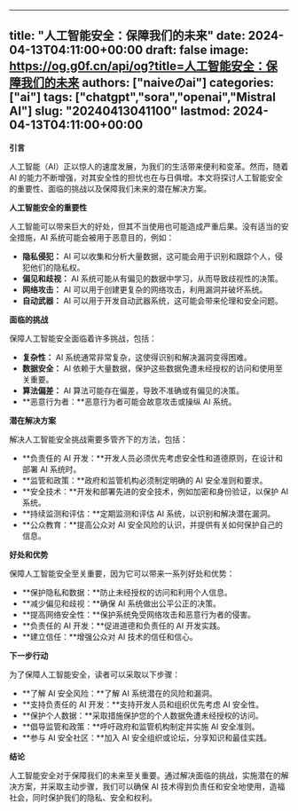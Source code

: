 
---
title: "人工智能安全：保障我们的未来"
date: 2024-04-13T04:11:00+00:00
draft: false
image: https://og.g0f.cn/api/og?title=人工智能安全：保障我们的未来
authors: ["naiveのai"]
categories: ["ai"]
tags: ["chatgpt","sora","openai","Mistral AI"]
slug: "20240413041100"
lastmod: 2024-04-13T04:11:00+00:00
---
**引言**

人工智能（AI）正以惊人的速度发展，为我们的生活带来便利和变革。然而，随着 AI 的能力不断增强，对其安全性的担忧也在与日俱增。本文将探讨人工智能安全的重要性、面临的挑战以及保障我们未来的潜在解决方案。

**人工智能安全的重要性**

人工智能可以带来巨大的好处，但其不当使用也可能造成严重后果。没有适当的安全措施，AI 系统可能会被用于恶意目的，例如：

* **隐私侵犯：** AI 可以收集和分析大量数据，这可能会用于识别和跟踪个人，侵犯他们的隐私权。
* **偏见和歧视：** AI 系统可能从有偏见的数据中学习，从而导致歧视性的决策。
* **网络攻击：** AI 可以用于创建更复杂的网络攻击，利用漏洞并破坏系统。
* **自动武器：** AI 可以用于开发自动武器系统，这可能会带来伦理和安全问题。

**面临的挑战**

保障人工智能安全面临着许多挑战，包括：

* **复杂性：** AI 系统通常非常复杂，这使得识别和解决漏洞变得困难。
* **数据安全：** AI 依赖于大量数据，保护这些数据免遭未经授权的访问和使用至关重要。
* **算法偏差：** AI 算法可能存在偏差，导致不准确或有偏见的决策。
* **恶意行为者：**恶意行为者可能会故意攻击或操纵 AI 系统。

**潜在解决方案**

解决人工智能安全挑战需要多管齐下的方法，包括：

* **负责任的 AI 开发：**开发人员必须优先考虑安全性和道德原则，在设计和部署 AI 系统时。
* **监管和政策：**政府和监管机构必须制定明确的 AI 安全准则和要求。
* **安全技术：**开发和部署先进的安全技术，例如加密和身份验证，以保护 AI 系统。
* **持续监测和评估：**定期监测和评估 AI 系统，以识别和解决潜在漏洞。
* **公众教育：**提高公众对 AI 安全风险的认识，并提供有关如何保护自己的信息。

**好处和优势**

保障人工智能安全至关重要，因为它可以带来一系列好处和优势：

* **保护隐私和数据：**防止未经授权的访问和利用个人信息。
* **减少偏见和歧视：**确保 AI 系统做出公平公正的决策。
* **提高网络安全性：**保护系统免受网络攻击和恶意行为者的侵害。
* **负责任的 AI 开发：**促进道德和负责任的 AI 开发实践。
* **建立信任：**增强公众对 AI 技术的信任和信心。

**下一步行动**

为了保障人工智能安全，读者可以采取以下步骤：

* **了解 AI 安全风险：**了解 AI 系统潜在的风险和漏洞。
* **支持负责任的 AI 开发：**支持开发人员和组织优先考虑 AI 安全性。
* **保护个人数据：**采取措施保护您的个人数据免遭未经授权的访问。
* **倡导监管和政策：**呼吁政府和监管机构制定并实施 AI 安全准则。
* **参与 AI 安全社区：**加入 AI 安全组织或论坛，分享知识和最佳实践。

**结论**

人工智能安全对于保障我们的未来至关重要。通过解决面临的挑战，实施潜在的解决方案，并采取主动步骤，我们可以确保 AI 技术得到负责任和安全地使用，造福社会，同时保护我们的隐私、安全和权利。